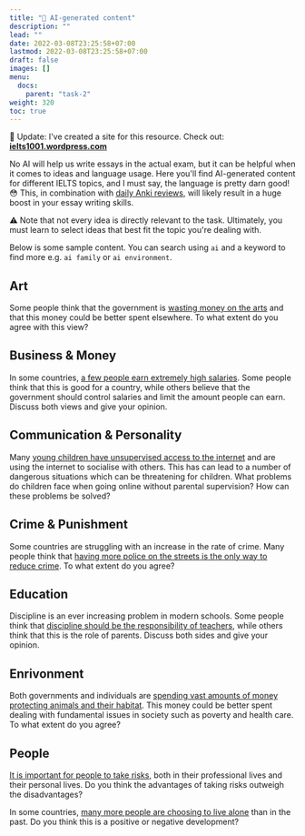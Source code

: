 ```yaml
---
title: "🤖 AI-generated content"
description: ""
lead: ""
date: 2022-03-08T23:25:58+07:00
lastmod: 2022-03-08T23:25:58+07:00
draft: false
images: []
menu:
  docs:
    parent: "task-2"
weight: 320
toc: true
---
```


🌟 Update: I've created a site for this resource. Check out: **[ielts1001.wordpress.com](https://ielts1001.wordpress.com/)**

No AI will help us write essays in the actual exam, but it can be helpful when it comes to ideas and language usage. Here you'll find AI-generated content for different IELTS topics, and I must say, the language is pretty darn good! 😳 This, in combination with [daily Anki reviews](https://dangquang.xyz/p/srs/), will likely result in a huge boost in your essay writing skills.

⚠️ Note that not every idea is directly relevant to the task. Ultimately, you must learn to select ideas that best fit the topic you're dealing with.

Below is some sample content. You can search using `ai` and a keyword to find more e.g. `ai family` or `ai environment`.

## Art

Some people think that the government is [wasting money on the arts](ai-gen/wasting-money-on-arts.md) and that this money could be better spent elsewhere. To what extent do you agree with this view?

## Business & Money

In some countries, [a few people earn extremely high salaries](ai-gen/extremely-high-earnings.md). Some people think that this is good for a country, while others believe that the government should control salaries and limit the amount people can earn. Discuss both views and give your opinion.

## Communication & Personality

Many [young children have unsupervised access to the internet](ai-gen/young-children-internet-access.md) and are using the internet to socialise with others. This has can lead to a number of dangerous situations which can be threatening for children. What problems do children face when going online without parental supervision? How can these problems be solved?

## Crime & Punishment

Some countries are struggling with an increase in the rate of crime. Many people think that [having more police on the streets is the only way to reduce crime](ai-gen/more-police-reduce-crime.md). To what extent do you agree?

## Education

Discipline is an ever increasing problem in modern schools. Some people think that [discipline should be the responsibility of teachers](ai-gen/student-discipline-parents-teachers.md), while others think that this is the role of parents. Discuss both sides and give your opinion.

## Enrivonment

Both governments and individuals are [spending vast amounts of money protecting animals and their habitat](ai-gen/protecting-animals-or-humans.md). This money could be better spent dealing with fundamental issues in society such as poverty and health care. To what extent do you agree?

## People

[It is important for people to take risks](ai-gen/taking-risks.md), both in their professional lives and their personal lives. Do you think the advantages of taking risks outweigh the disadvantages?

In some countries, [many more people are choosing to live alone](ai-gen/living-alone.md) than in the past. Do you think this is a positive or negative development?

